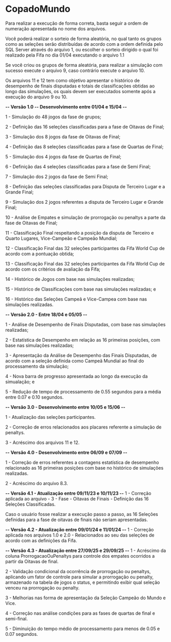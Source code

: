 # CopadoMundo

Para realizar a execução de forma correta, basta seguir a ordem de numeração apresentada no nome dos arquivos.

Você poderá realizar o sorteio de forma aleatória, no qual tanto os grupos como as seleções serão distribuídas de acordo com a ordem definida pelo SQL Server através do arquivo 1, ou escolher o sorteio dirigido o qual foi realizado pela Fifa no dia 01/04 executando o arquivo 1.1

Se você criou os grupos de forma aleatória, para realizar a simulação com sucesso execute o arquivo 9, caso contrário execute o arquivo 10.

Os arquivos 11 e 12 tem como objetivo apresentar o histórico de desempenho de finais disputadas e totais de classificações obtidas ao longo das simulações, os quais devem ser executados somente após a execução do arquivo 9 ou 10.

**-- Versão 1.0 -- Desenvolvimento entre 01/04 e 15/04 --**

1 - Simulação do 48 jogos da fase de grupos;

2 - Definição das 16 seleções classificadas para a fase de Oitavas de Final;

3 - Simulação dos 8 jogos da fase de Oitavas de Final;

4 - Definição das 8 seleções classificadas para a fase de Quartas de Final;

5 - Simulação dos 4 jogos da fase de Quartas de Final;

6 - Definição das 4 seleções classificadas para a fase de Semi Final;

7 - Simulação dos 2 jogos da fase de Semi Final;

8 - Definição das seleções classificadas para Disputa de Terceiro Lugar e a Grande Final;

9 - Simulação dos 2 jogos referentes a disputa de Terceiro Lugar e Grande Final;

10 - Análise de Empates e simulação de prorrogação ou penaltys a parte da fase de Oitavas de Final;

11 - Classificação Final respeitando a posição da disputa de Terceiro e Quarto Lugares, Vice-Campeão e Campeão Mundial;

12 - Classificação Final das 32 seleções participantes da Fifa World Cup de acordo com a pontuação obtida;

13 - Classificação Final das 32 seleções participantes da Fifa World Cup de acordo com os critérios de avaliação da Fifa;

14 - Histórico de Jogos com base nas simulações realizadas;

15 - Histórico de Classificações com base nas simulações realizadas; e

16 - Histórico das Seleções Campeã e Vice-Campea com base nas simulações realizadas.

**-- Versão 2.0 - Entre 18/04 e 05/05 --**

1 - Análise de Desempenho de Finais Disputadas, com base nas simulações realizadas;

2 - Estatística de Desempenho em relação as 16 primeiras posições, com base nas simulações realizadas;

3 - Apresentação da Análise de Desempenho das Finais Disputadas, de acordo com a seleção definida como Campeã Mundial ao final do processamento da simulação; 

4 - Nova barra de progresso apresentada ao longo da execução da simualação; e

5 - Redução de tempo de processamento de 0.55 segundos para a média entre  0.07 e 0.10 segundos.

**-- Versão 3.0 - Desenvolvimento entre 10/05 e 15/06 --**

1 - Atualização das seleções participantes.

2 - Correção de erros relacionados aos placares referente a simulação de penaltys.

3 - Acréscimo dos arquivos 11 e 12.

**-- Versão 4.0 - Desenvolvimento entre 06/09 e 07/09 --**

1 - Correção de erros referentes a contagens estatística de desempenho relacionado as 16 primeiras posições com base no histórico de simulações realizadas.

2 - Acréscimo do arquivo 8.3.

**-- Versão 4.1 - Atualização entre 09/11/23 e 10/11/23 --**
1 - Correção aplicada ao arquivo - 3 - Fase - Oitavas de Finais - Definição das 16 Seleções Classificadas.

Caso o usuário fosse realizar a execução passo a passo, as 16 Seleções definidas para a fase de oitavas de finais não seriam apresentadas.

**-- Versão 4.2 - Atualização entre 09/01/24 e 11/01/24 --**
1 - Correção aplicada nos arquivos 1.0 e 2.0 - Relacionados ao seu das seleções de acordo com as definições da Fifa.

**-- Versão 4.3 - Atualização entre 27/09/25 e 29/09/25 --**
1 - Acréscimo da coluna ProrrogacaoOuPenaltys para controle dos empates ocorridos a partir da Oitavas de final.

2 - Validação condicional da ocorrência de prorrogação ou penaltys, aplicando um fator de controle para simular a prorrogação ou penalty, armazenado na tabela de jogos o status, e permitindo exibir qual seleção venceu na prorrogação ou penalty.

3 - Melhorias nas forma de apresentação da Seleção Campeão do Mundo e Vice.

4 - Correção nas análise condições para as fases de quartas de final e semi-final.

5 - Diminuição do tempo médio de processamento para menos de 0.05 e 0.07 segundos.
